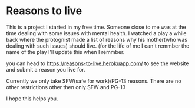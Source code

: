 # Reasons to live

This is a project I started in my free time. Someone close to me was at the time dealing with some issues with mental health. I watched a play a while back where the protognist made a list of reasons why his mother(who was dealing with such issues) should live. (for the life of me I can't remmber the name of the play I'll update this when I remmber. 

you can head to <https://reasons-to-live.herokuapp.com/> to see the website and submit a reason you live for. 

Currently we only take SFW(safe for work)/PG-13 reasons. There are no other restrictions other then only SFW and PG-13

I hope this helps you.
